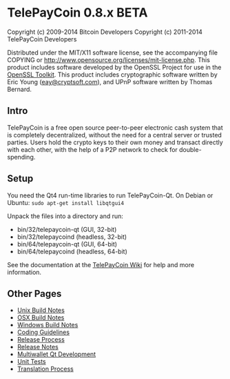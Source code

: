 TelePayCoin 0.8.x BETA
====================

Copyright (c) 2009-2014 Bitcoin Developers
Copyright (c) 2011-2014 TelePayCoin Developers

Distributed under the MIT/X11 software license, see the accompanying
file COPYING or http://www.opensource.org/licenses/mit-license.php.
This product includes software developed by the OpenSSL Project for use in the [OpenSSL Toolkit](http://www.openssl.org/). This product includes
cryptographic software written by Eric Young ([eay@cryptsoft.com](mailto:eay@cryptsoft.com)), and UPnP software written by Thomas Bernard.


Intro
---------------------
TelePayCoin is a free open source peer-to-peer electronic cash system that is
completely decentralized, without the need for a central server or trusted
parties.  Users hold the crypto keys to their own money and transact directly
with each other, with the help of a P2P network to check for double-spending.


Setup
---------------------
You need the Qt4 run-time libraries to run TelePayCoin-Qt. On Debian or Ubuntu:
	`sudo apt-get install libqtgui4`

Unpack the files into a directory and run:

- bin/32/telepaycoin-qt (GUI, 32-bit)
- bin/32/telepaycoind (headless, 32-bit)
- bin/64/telepaycoin-qt (GUI, 64-bit)
- bin/64/telepaycoind (headless, 64-bit)

See the documentation at the [TelePayCoin Wiki](http://telepaycoin.info)
for help and more information.


Other Pages
---------------------
- [Unix Build Notes](build-unix.md)
- [OSX Build Notes](build-osx.md)
- [Windows Build Notes](build-msw.md)
- [Coding Guidelines](coding.md)
- [Release Process](release-process.md)
- [Release Notes](release-notes.md)
- [Multiwallet Qt Development](multiwallet-qt.md)
- [Unit Tests](unit-tests.md)
- [Translation Process](translation_process.md)

